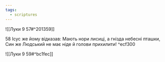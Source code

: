 ```yaml
---
tags:
  - scriptures
---
```


![[Луки 9 57#^201359]]

58 Ісус же йому відказав: Мають нори лисиці, а гнізда небесні пташки, Син же Людський не має ніде й голови прихилити! ^ecf300

![[Луки 9 59#^bc1fec]]